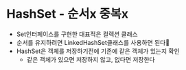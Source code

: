 # HashSet - 순서x 중복x
- Set인터페이스를 구현한 대표적은 컬렉션 클래스
- 순서를 유지하려면 LinkedHashSet클래스를 사용하면 된다
- HashSet은 객체를 저장하기전에 기존에 같은 객체가 있는지 확인
  - 같은 객체가 있으면 저장하지 않고, 없다면 저장한다